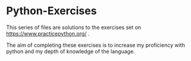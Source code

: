 # Python-Exercises
This series of files are solutions to the exercises set on https://www.practicepython.org/ .

The aim of completing these exercises is to increase my proficiency with python and my depth of knowledge of the language.

